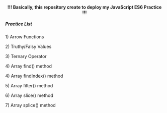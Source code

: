 <h4 align="center"> !!! Basically, this repository create to deploy my JavaScript ES6 Practice !!! </h4>

<h5>Practice List</h5>

<p> 1) Arrow Functions </p>
<p> 2) Truthy/Falsy Values </p>
<p> 3) Ternary Operator </p>
<p> 4) Array find() method </p>
<p> 4) Array findIndex() method </p>
<p> 5) Array filter() method </p>
<p> 6) Array slice() method </p>
<p> 7) Array splice() method </p>
